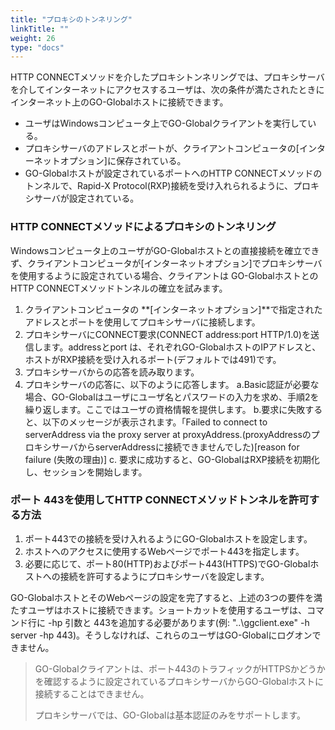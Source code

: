 ```yaml
---
title: "プロキシのトンネリング"
linkTitle: ""
weight: 26
type: "docs"
---
```



HTTP CONNECTメソッドを介したプロキシトンネリングでは、プロキシサーバを介してインターネットにアクセスするユーザは、次の条件が満たされたときにインターネット上のGO-Globalホストに接続できます。

* ユーザはWindowsコンピュータ上でGO-Globalクライアントを実行している。
* プロキシサーバのアドレスとポートが、クライアントコンピュータの[インターネットオプション]に保存されている。
* GO-Globalホストが設定されているポートへのHTTP CONNECTメソッドのトンネルで、Rapid-X Protocol(RXP)接続を受け入れられるように、プロキシサーバが設定されている。

### HTTP CONNECTメソッドによるプロキシのトンネリング

Windowsコンピュータ上のユーザがGO-Globalホストとの直接接続を確立できず、クライアントコンピュータが[インターネットオプション]でプロキシサーバを使用するように設定されている場合、クライアントは GO-GlobalホストとのHTTP CONNECTメソッドトンネルの確立を試みます。

1. クライアントコンピュータの **[インターネットオプション]**で指定されたアドレスとポートを使用してプロキシサーバに接続します。
2. プロキシサーバにCONNECT要求(CONNECT address:port HTTP/1.0)を送信します。addressとport は、それぞれGO-GlobalホストのIPアドレスと、ホストがRXP接続を受け入れるポート(デフォルトでは491)です。
3. プロキシサーバからの応答を読み取ります。
4. プロキシサーバの応答に、以下のように応答します。 a.Basic認証が必要な場合、GO-Globalはユーザにユーザ名とパスワードの入力を求め、手順2を繰り返します。ここではユーザの資格情報を提供します。 b.要求に失敗すると、以下のメッセージが表示されます。「Failed to connect to serverAddress via the proxy server at proxyAddress.(proxyAddressのプロキシサーバからserverAddressに接続できませんでした)[reason for failure (失敗の理由)] c. 要求に成功すると、GO-GlobalはRXP接続を初期化し、セッションを開始します。

### ポート 443を使用してHTTP CONNECTメソッドトンネルを許可する方法

1. ポート443での接続を受け入れるようにGO-Globalホストを設定します。
2. ホストへのアクセスに使用するWebページでポート443を指定します。
3. 必要に応じて、ポート80(HTTP)およびポート443(HTTPS)でGO-Globalホストへの接続を許可するようにプロキシサーバを設定します。

GO-GlobalホストとそのWebページの設定を完了すると、上述の3つの要件を満たすユーザはホストに接続できます。ショートカットを使用するユーザは、コマンド行に -hp 引数と 443を追加する必要があります(例: "..\ggclient.exe" -h server -hp 443)。そうしなければ、これらのユーザはGO-Globalにログオンできません。

>GO-Globalクライアントは、ポート443のトラフィックがHTTPSかどうかを確認するように設定されているプロキシサーバからGO-Globalホストに接続することはできません。
>
>プロキシサーバでは、GO-Globalは基本認証のみをサポートします。